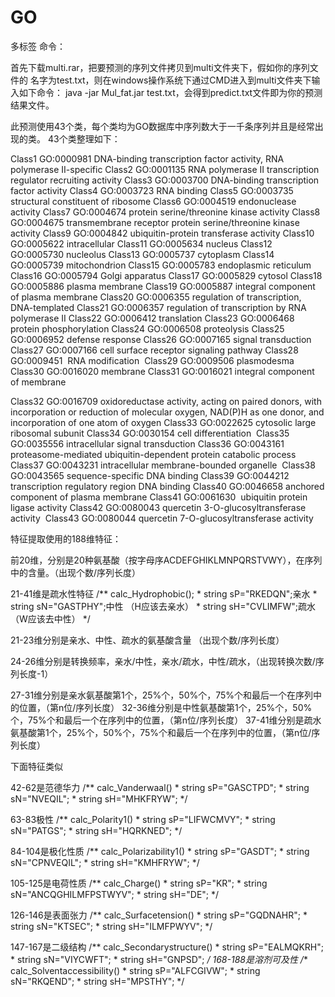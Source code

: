 # GO
多标签
命令：

首先下载multi.rar，把要预测的序列文件拷贝到multi文件夹下，假如你的序列文件的
名字为test.txt，则在windows操作系统下通过CMD进入到multi文件夹下输入如下命令：
java -jar Mul_fat.jar test.txt，会得到predict.txt文件即为你的预测结果文件。

此预测使用43个类，每个类均为GO数据库中序列数大于一千条序列并且是经常出现的类。
43个类整理如下：

Class1	GO:0000981	DNA-binding transcription factor activity, RNA polymerase II-specific
Class2	GO:0001135	RNA polymerase II transcription regulator recruiting activity
Class3	GO:0003700	DNA-binding transcription factor activity
Class4	GO:0003723	RNA binding
Class5	GO:0003735	structural constituent of ribosome
Class6	GO:0004519	endonuclease activity
Class7	GO:0004674	protein serine/threonine kinase activity
Class8	GO:0004675	transmembrane receptor protein serine/threonine kinase activity
Class9	GO:0004842	ubiquitin-protein transferase activity
Class10	GO:0005622	intracellular
Class11	GO:0005634	nucleus
Class12	GO:0005730	nucleolus
Class13	GO:0005737	cytoplasm
Class14	GO:0005739	mitochondrion
Class15	GO:0005783	endoplasmic reticulum
Class16	GO:0005794	Golgi apparatus
Class17	GO:0005829	cytosol
Class18	GO:0005886	plasma membrane
Class19	GO:0005887	integral component of plasma membrane
Class20	GO:0006355	regulation of transcription, DNA-templated
Class21	GO:0006357	regulation of transcription by RNA polymerase II
Class22	GO:0006412	translation
Class23	GO:0006468	protein phosphorylation
Class24	GO:0006508	proteolysis
Class25	GO:0006952	defense response
Class26	GO:0007165	signal transduction
Class27	GO:0007166	cell surface receptor signaling pathway
Class28	GO:0009451	 RNA modification 
Class29	GO:0009506	plasmodesma
Class30	GO:0016020	membrane
Class31	GO:0016021	integral component of membrane 

Class32	GO:0016709	oxidoreductase activity, acting on paired donors, with incorporation or reduction of molecular oxygen, NAD(P)H                           as one donor, and incorporation of one atom of oxygen
Class33	GO:0022625	cytosolic large ribosomal subunit
Class34	GO:0030154	cell differentiation 
Class35	GO:0035556	intracellular signal transduction
Class36	GO:0043161	proteasome-mediated ubiquitin-dependent protein catabolic process
Class37	GO:0043231	intracellular membrane-bounded organelle 
Class38	GO:0043565	sequence-specific DNA binding
Class39	GO:0044212	transcription regulatory region DNA binding
Class40	GO:0046658	anchored component of plasma membrane
Class41	GO:0061630	 ubiquitin protein ligase activity
Class42	GO:0080043	quercetin 3-O-glucosyltransferase activity 
Class43	GO:0080044	quercetin 7-O-glucosyltransferase activity

特征提取使用的188维特征：

前20维，分别是20种氨基酸（按字母序ACDEFGHIKLMNPQRSTVWY），在序列中的含量。（出现个数/序列长度）

21-41维是疏水性特征
        /**   calc_Hydrophobic();
         * string sP="RKEDQN";亲水
         * string sN="GASTPHY";中性 （H应该去亲水）
         * string sH="CVLIMFW";疏水  （W应该去中性）
         */

21-23维分别是亲水、中性、疏水的氨基酸含量 （出现个数/序列长度）

24-26维分别是转换频率，亲水/中性，亲水/疏水，中性/疏水，（出现转换次数/序列长度-1）

27-31维分别是亲水氨基酸第1个，25%个，50%个，75%个和最后一个在序列中的位置，（第n位/序列长度）
32-36维分别是中性氨基酸第1个，25%个，50%个，75%个和最后一个在序列中的位置，（第n位/序列长度）
37-41维分别是疏水氨基酸第1个，25%个，50%个，75%个和最后一个在序列中的位置，（第n位/序列长度）

下面特征类似

42-62是范德华力
 /**  calc_Vanderwaal()
         * string sP="GASCTPD";
         * string sN="NVEQIL";
         * string sH="MHKFRYW";
         */

63-83极性
        /**  calc_Polarity1()
         * string sP="LIFWCMVY";
         * string sN="PATGS";
         * string sH="HQRKNED";
         */

84-104是极化性质
        /**  calc_Polarizability1()
         * string sP="GASDT";
         * string sN="CPNVEQIL";
         * string sH="KMHFRYW";
         */

105-125是电荷性质
        /** calc_Charge()
         * string sP="KR";
         * string sN="ANCQGHILMFPSTWYV";
         * string sH="DE";
         */

126-146是表面张力
        /**  calc_Surfacetension()
         * string sP="GQDNAHR";
         * string sN="KTSEC";
         * string sH="ILMFPWYV";
         */

147-167是二级结构
        /**  calc_Secondarystructure()
         * string sP="EALMQKRH";
         * string sN="VIYCWFT";
         * string sH="GNPSD";
         */
168-188是溶剂可及性
        /**  calc_Solventaccessibility()
         * string sP="ALFCGIVW";
         * string sN="RKQEND";
         * string sH="MPSTHY";
         */
